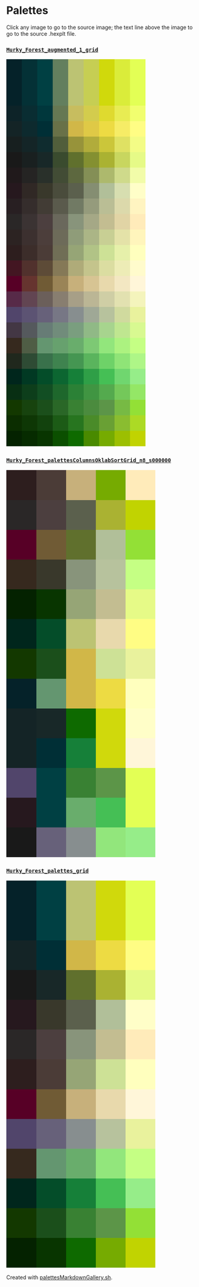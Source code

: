 # Palettes

Click any image to go to the source image; the text line above the image to go to the source .hexplt file.

### [`Murky_Forest_augmented_1_grid`](Murky_Forest_augmented_1_grid.hexplt)

[ ![Murky_Forest_augmented_1_grid.png](Murky_Forest_augmented_1_grid.png) ](Murky_Forest_augmented_1_grid.png)

### [`Murky_Forest_palettesColumnsOklabSortGrid_n8_s000000`](Murky_Forest_palettesColumnsOklabSortGrid_n8_s000000.hexplt)

[ ![Murky_Forest_palettesColumnsOklabSortGrid_n8_s000000.png](Murky_Forest_palettesColumnsOklabSortGrid_n8_s000000.png) ](Murky_Forest_palettesColumnsOklabSortGrid_n8_s000000.png)

### [`Murky_Forest_palettes_grid`](Murky_Forest_palettes_grid.hexplt)

[ ![Murky_Forest_palettes_grid.png](Murky_Forest_palettes_grid.png) ](Murky_Forest_palettes_grid.png)

Created with [palettesMarkdownGallery.sh](https://github.com/earthbound19/_ebDev/blob/master/scripts/imgAndVideo/palettesMarkdownGallery.sh).